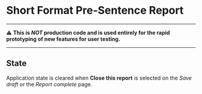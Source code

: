 # Short Format Pre-Sentence Report

---

:warning: **This is *NOT* production code and is used entirely for the rapid prototyping of new features for user testing.**

---

## State

Application state is cleared when **Close this report** is selected on the *Save draft* or the *Report complete* page.
